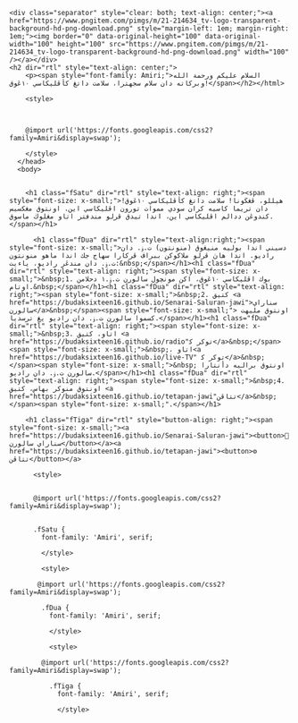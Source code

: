 <!DOCSTYPE html
  <html lang="ar-rMY"
    
    
    <head>
    <div class="separator" style="clear: both; text-align: center;"><a href="https://www.pngitem.com/pimgs/m/21-214634_tv-logo-transparent-background-hd-png-download.png" style="margin-left: 1em; margin-right: 1em;"><img border="0" data-original-height="100" data-original-width="100" height="100" src="https://www.pngitem.com/pimgs/m/21-214634_tv-logo-transparent-background-hd-png-download.png" width="100" /></a></div>
    <h2 dir="rtl" style="text-align: center;">
        <p><span style="font-family: Amiri;">السلام عليكم ورحمة الله وبركاته دان سلام سجهترا، سلامت داتڠ كأڤليكاسي ١٠ڠوق!</span></h2></html>
        
        <style>

        

        @import url('https://fonts.googleapis.com/css2?family=Amiri&display=swap');
        
        </style>
      </head>
      <body>
        

        <h1 class="fSatu" dir="rtl" style="text-align: right;"><span style="font-size: x-small;">هيللو، ڤڠڬونا! سلامت داتڠ كأڤليكاسي ١٠ڠوق! دان تريما كاسيه كران سودي مموات تورون اڤليكاسي اين. اونتوق مڠكسيس كندوڠن ددالم اڤليكاسي اين، اندا تيدق ڤرلو مندفتر اتاو مڠلوڬ ماسوق.</span></h1>
          
          <h1 class="fDua" dir="rtl" style="text-align:right;"><span style="font-size: x-small;">دسيني اندا بوليه منيڠوق (منونتون) ت.ۏ. دان راديو. اندا هاڽ ڤرلو ملاكوكن ببراڤ ڤركارا سهاج جك اندا ماهو‌ منونتون ت.ۏ. دان مندڠر راديو، ياءيت:&nbsp;</span></h1><h1 class="fDua" dir="rtl" style="text-align: right;"><span style="font-size: x-small;">&nbsp;1. بوك اڤليكاسي ١٠ڠوق، اكن مونچول‌ سالورن ت.ۏ.١ دحلامن اوتام.&nbsp;</span></h1><h1 class="fDua" dir="rtl" style="text-align: right;"><span style="font-size: x-small;">&nbsp;2. كتيق <a href="https://budaksixteen16.github.io/Senarai-Saluran-jawi">سناراي سالورن</a>&nbsp;</span><span style="font-size: x-small;"> اونتوق مليهت كسموا سالورن ت.ۏ. دان راديو يڠ ترسديا.</span></h1><h1 class="fDua" dir="rtl" style="text-align: right;"><span style="font-size: x-small;">&nbsp;3. اتاو، كتيق <a href="https://budaksixteen16.github.io/radio"توكر ك‍</a>&nbsp;</span><span style="font-size: x-small;">&nbsp;، اتاو<a href="https://budaksixteen16.github.io/live-TV" توكر ك‍</a>&nbsp;</span><span style="font-size: x-small;">&nbsp; اونتوق براليه دأنتارا سالورن ت.ۏ. دان راديو.</span></h1><h1 class="fDua" dir="rtl" style="text-align: right;"><span style="font-size: x-small;">&nbsp;4. اونتوق منوكر بهاس، كتيق <a href="https://budaksixteen16.github.io/tetapan-jawi"تتاڤن</a>&nbsp;</span><span style="font-size: x-small;".</span></h1>
        
        <h1 class="fTiga" dir="rtl" style="button-align: right;"><span style="font-size: x-small;"><a href="https://budaksixteen16.github.io/Senarai-Saluran-jawi"><button>📝 سناراي سالورن</button></a><a href="https://budaksixteen16.github.io/tetapan-jawi"><button>⚙️ تتاڤن</button></a>
          
          <style>
          
          
          @import url('https://fonts.googleapis.com/css2?family=Amiri&display=swap');

          
          .fSatu {
            font-family: 'Amiri', serif;
            
            </style>
            
            <style>
            
           @import url('https://fonts.googleapis.com/css2?family=Amiri&display=swap');
            
            .fDua {
              font-family: 'Amiri', serif;
              
              </style>
              
              <style>
              
            @import url('https://fonts.googleapis.com/css2?family=Amiri&display=swap');
              
              .fTiga {
                font-family: 'Amiri', serif;
                
                </style>